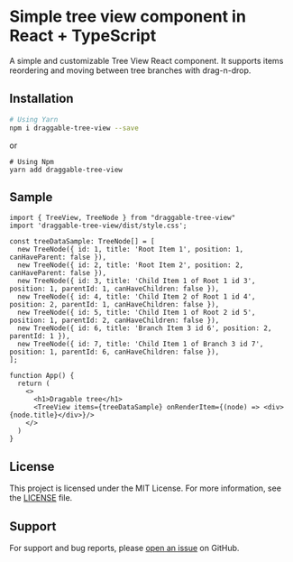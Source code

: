 # Simple tree view component in React + TypeScript

A simple and customizable Tree View React component. It supports items reordering and moving between tree branches with drag-n-drop. 

## Installation

```bash
# Using Yarn
npm i draggable-tree-view --save
```
or
```
# Using Npm
yarn add draggable-tree-view
```

## Sample
```
import { TreeView, TreeNode } from "draggable-tree-view"
import 'draggable-tree-view/dist/style.css';

const treeDataSample: TreeNode[] = [
  new TreeNode({ id: 1, title: 'Root Item 1', position: 1, canHaveParent: false }),
  new TreeNode({ id: 2, title: 'Root Item 2', position: 2, canHaveParent: false }),
  new TreeNode({ id: 3, title: 'Child Item 1 of Root 1 id 3', position: 1, parentId: 1, canHaveChildren: false }),
  new TreeNode({ id: 4, title: 'Child Item 2 of Root 1 id 4', position: 2, parentId: 1, canHaveChildren: false }),
  new TreeNode({ id: 5, title: 'Child Item 1 of Root 2 id 5', position: 1, parentId: 2, canHaveChildren: false }),
  new TreeNode({ id: 6, title: 'Branch Item 3 id 6', position: 2, parentId: 1 }),
  new TreeNode({ id: 7, title: 'Child Item 1 of Branch 3 id 7', position: 1, parentId: 6, canHaveChildren: false }),
];

function App() {
  return (
    <>
      <h1>Dragable tree</h1>
      <TreeView items={treeDataSample} onRenderItem={(node) => <div>{node.title}</div>}/>
    </>
  )
}
```

## License

This project is licensed under the MIT License. For more information, see the [LICENSE](LICENSE) file.

## Support

For support and bug reports, please [open an issue](https://github.com/alfed7/draggable-tree-view/issues) on GitHub.